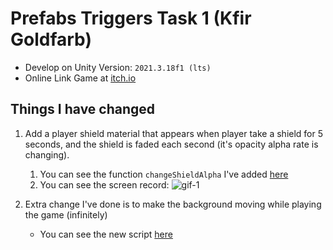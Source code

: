 # Prefabs Triggers Task 1 (Kfir Goldfarb)

- Develop on Unity Version: `2021.3.18f1 (lts)`
- Online Link Game at [itch.io](https://shoot-for-the-sky.itch.io/prefabs-triggers-task-1-kg)

## Things I have changed

1. Add a player shield material that appears when player take a shield for 5 seconds, and the shield is faded each second (it's opacity alpha rate is changing).
    1. You can see the function `changeShieldAlpha` I've added [here](Assets/Scripts/3-collisions/ShieldThePlayer.cs)
    2. You can see the screen record: ![gif-1](Gifs/gif-1.gif)

2. Extra change I've done is to make the background moving while playing the game (infinitely)
    * You can see the new script [here](Assets/Scripts/5-shield-background/BackgroundMoverScript.cs)